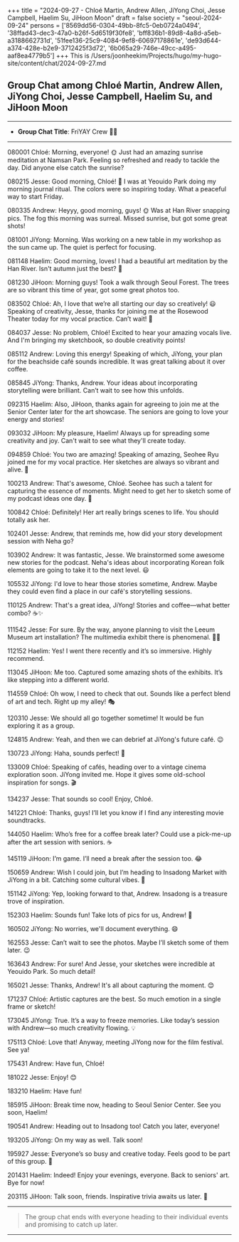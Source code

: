 +++
title = "2024-09-27 - Chloé Martin, Andrew Allen, JiYong Choi, Jesse Campbell, Haelim Su, JiHoon Moon"
draft = false
society = "seoul-2024-09-24"
persons = ['8569dd56-0304-49bb-8fc5-0eb0724a0494', '38ffad43-dec3-47a0-b26f-5d6519f30fe8', 'bff836b1-89d8-4a8d-a5eb-a3188662731d', '51fee136-25c9-4084-9ef8-60697178861e', 'de93d644-a374-428e-b2e9-3712425f3d72', '6b065a29-746e-49cc-a495-aaf8ea4779b5']
+++
This is /Users/joonheekim/Projects/hugo/my-hugo-site/content/chat/2024-09-27.md
## Group Chat among Chloé Martin, Andrew Allen, JiYong Choi, Jesse Campbell, Haelim Su, and JiHoon Moon

---

- **Group Chat Title**: FriYAY Crew 🍂✨

---

080001 Chloé: Morning, everyone! 🌞 Just had an amazing sunrise meditation at Namsan Park. Feeling so refreshed and ready to tackle the day. Did anyone else catch the sunrise?

080215 Jesse: Good morning, Chloé! 🌅 I was at Yeouido Park doing my morning journal ritual. The colors were so inspiring today. What a peaceful way to start Friday.

080335 Andrew: Heyyy, good morning, guys! 🌞 Was at Han River snapping pics. The fog this morning was surreal. Missed sunrise, but got some great shots!

081001 JiYong: Morning. Was working on a new table in my workshop as the sun came up. The quiet is perfect for focusing.

081148 Haelim: Good morning, loves! I had a beautiful art meditation by the Han River. Isn't autumn just the best? 🍁

081230 JiHoon: Morning guys! Took a walk through Seoul Forest. The trees are so vibrant this time of year, got some great photos too. 

083502 Chloé: Ah, I love that we’re all starting our day so creatively! 😃 Speaking of creativity, Jesse, thanks for joining me at the Rosewood Theater today for my vocal practice. Can’t wait! 🎤

084037 Jesse: No problem, Chloé! Excited to hear your amazing vocals live. And I'm bringing my sketchbook, so double creativity points!

085112 Andrew: Loving this energy! Speaking of which, JiYong, your plan for the beachside café sounds incredible. It was great talking about it over coffee.

085845 JiYong: Thanks, Andrew. Your ideas about incorporating storytelling were brilliant. Can’t wait to see how this unfolds.

092315 Haelim: Also, JiHoon, thanks again for agreeing to join me at the Senior Center later for the art showcase. The seniors are going to love your energy and stories!

093032 JiHoon: My pleasure, Haelim! Always up for spreading some creativity and joy. Can't wait to see what they'll create today.

094859 Chloé: You two are amazing! Speaking of amazing, Seohee Ryu joined me for my vocal practice. Her sketches are always so vibrant and alive. 🎨

100213 Andrew: That's awesome, Chloé. Seohee has such a talent for capturing the essence of moments. Might need to get her to sketch some of my podcast ideas one day. 📸

100842 Chloé: Definitely! Her art really brings scenes to life. You should totally ask her.

102401 Jesse: Andrew, that reminds me, how did your story development session with Neha go?

103902 Andrew: It was fantastic, Jesse. We brainstormed some awesome new stories for the podcast. Neha's ideas about incorporating Korean folk elements are going to take it to the next level. 😃

105532 JiYong: I'd love to hear those stories sometime, Andrew. Maybe they could even find a place in our café's storytelling sessions.

110125 Andrew: That's a great idea, JiYong! Stories and coffee—what better combo? ☕✨

111542 Jesse: For sure. By the way, anyone planning to visit the Leeum Museum art installation? The multimedia exhibit there is phenomenal. 🎨📸

112152 Haelim: Yes! I went there recently and it’s so immersive. Highly recommend.

113045 JiHoon: Me too. Captured some amazing shots of the exhibits. It’s like stepping into a different world.

114559 Chloé: Oh wow, I need to check that out. Sounds like a perfect blend of art and tech. Right up my alley! 🎭

120310 Jesse: We should all go together sometime! It would be fun exploring it as a group.

124815 Andrew: Yeah, and then we can debrief at JiYong's future café. 😉

130723 JiYong: Haha, sounds perfect! 🤝

133009 Chloé: Speaking of cafés, heading over to a vintage cinema exploration soon. JiYong invited me. Hope it gives some old-school inspiration for songs. 🎬

134237 Jesse: That sounds so cool! Enjoy, Chloé. 

141221 Chloé: Thanks, guys! I’ll let you know if I find any interesting movie soundtracks.

144050 Haelim: Who’s free for a coffee break later? Could use a pick-me-up after the art session with seniors. ☕️

145119 JiHoon: I’m game. I’ll need a break after the session too. 😂

150659 Andrew: Wish I could join, but I’m heading to Insadong Market with JiYong in a bit. Catching some cultural vibes. 🎨

151142 JiYong: Yep, looking forward to that, Andrew. Insadong is a treasure trove of inspiration.

152303 Haelim: Sounds fun! Take lots of pics for us, Andrew! 📸

160502 JiYong: No worries, we'll document everything. 😄

162553 Jesse: Can’t wait to see the photos. Maybe I’ll sketch some of them later. 😉

163643 Andrew: For sure! And Jesse, your sketches were incredible at Yeouido Park. So much detail! 

165021 Jesse: Thanks, Andrew! It's all about capturing the moment. 😊

171237 Chloé: Artistic captures are the best. So much emotion in a single frame or sketch!

173045 JiYong: True. It’s a way to freeze memories. Like today’s session with Andrew—so much creativity flowing. 💡

175113 Chloé: Love that! Anyway, meeting JiYong now for the film festival. See ya!

175431 Andrew: Have fun, Chloé!

181022 Jesse: Enjoy! 😊 

183210 Haelim: Have fun! 

185915 JiHoon: Break time now, heading to Seoul Senior Center. See you soon, Haelim!

190541 Andrew: Heading out to Insadong too! Catch you later, everyone!

193205 JiYong: On my way as well. Talk soon!

195927 Jesse: Everyone’s so busy and creative today. Feels good to be part of this group. 💖

201431 Haelim: Indeed! Enjoy your evenings, everyone. Back to seniors' art. Bye for now!

203115 JiHoon: Talk soon, friends. Inspirative trivia awaits us later. 🤘

--- 

> The group chat ends with everyone heading to their individual events and promising to catch up later.

---


